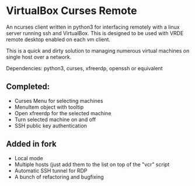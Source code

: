 # VirtualBox Curses Remote

An ncurses client written in python3 for interfacing remotely with a linux server running ssh and VirtualBox. This is designed to be used with VRDE remote desktop enabled on each vm client.

This is a quick and dirty solution to managing numerous virtual machines on single host over a network.

Dependencies: python3, curses, xfreerdp, openssh or equivalent

## Completed:
* Curses Menu for selecting machines
* MenuItem object with tooltip
* Open xfreerdp for the selected machine
* Turn selected machine on and off
* SSH public key authentication

## Added in fork
* Local mode
* Multiple hosts (just add them to the list on top of the "vcr" script
* Automatic SSH tunnel for RDP
* A bunch of refactoring and bugfixing
